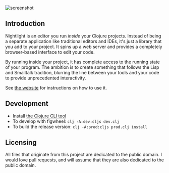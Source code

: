 ![screenshot](screenshot.png)

## Introduction

Nightlight is an editor you run *inside* your Clojure projects. Instead of being a separate application like traditional editors and IDEs, it's just a library that you add to your project. It spins up a web server and provides a completely browser-based interface to edit your code.

By running inside your project, it has complete access to the running state of your program. The ambition is to create something that follows the Lisp and Smalltalk tradition, blurring the line between your tools and your code to provide unprecedented interactivity.

See [the website](https://sekao.net/nightlight/) for instructions on how to use it.

## Development

* Install [the Clojure CLI tool](https://clojure.org/guides/getting_started#_clojure_installer_and_cli_tools)
* To develop with figwheel: `clj -A:dev:cljs dev.clj`
* To build the release version: `clj -A:prod:cljs prod.clj install`

## Licensing

All files that originate from this project are dedicated to the public domain. I would love pull requests, and will assume that they are also dedicated to the public domain.
